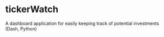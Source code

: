 # tickerWatch
A dashboard application for easily keeping track of potential investments (Dash, Python)
